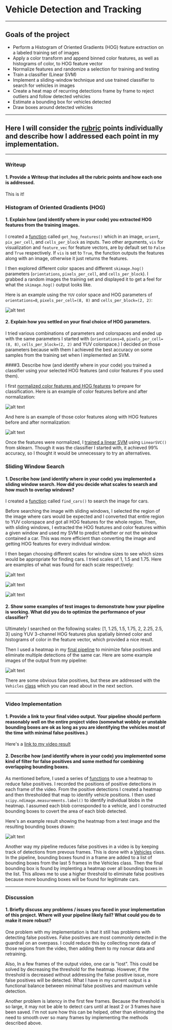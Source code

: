 # Vehicle Detection and Tracking
________________________________
## Goals of the project
* Perform a Histogram of Oriented Gradients (HOG) feature extraction on a labeled training set of images
* Apply a color transform and append binned color features, as well as histograms of color, to HOG feature vector
* Normalize features and randomize a selection for training and testing
* Train a classifier (Linear SVM)
* Implement a sliding-window technique and use trained classifier to search for vehicles in images
* Create a heat map of recurring detections frame by frame to reject outliers and follow detected vehicles 
* Estimate a bounding box for vehicles detected
* Draw boxes around detected vehicles

[//]: # (Image References)

[image1]: ./output_images/HOG.png "HOG"
[image2]: ./output_images/normalized_color.png "Normal1"
[image3]: ./output_images/normalized_color_and_hog.png "Normal2"
[image4]: ./output_images/sliding_windows.png "Windows1"
[image5]: ./output_images/sliding_windows2.png "Windows1.5"
[image6]: ./output_images/sliding_windows3.png "Windows1.75"
[image7]: ./output_images/heat_map_detection.png "Heat"
[image8]: ./output_images/pipleine.png "Pipeline"
________________________________

## Here I will consider the [rubric](https://review.udacity.com/#!/rubrics/513/view) points individually and describe how I addressed each point in my implementation.
________________________________
### Writeup
#### 1. Provide a Writeup that includes all the rubric points and how each one is addressed.

This is it!

### Histogram of Oriented Gradients (HOG)
#### 1. Explain how (and identify where in your code) you extracted HOG features from the training images.

I created a [function](https://github.com/CassLamendola/vehicle-detection-and-tracking/blob/master/vehicle-tracking.py#L41-L59) called `get_hog_features()` which in an image, `orient`, `pix_per_cell`, and `cells_per_block` as inputs. Two other arguments, `vis` for visualization and `feature_vec` for feature vectors, are by default set to `False` and `True` respectively. If `vis` is set to `True`, the function outputs the features along with an image, otherwise it just returns the features.

I then explored different color spaces and different `skimage.hog()` parameters (`orientations`, `pixels_per_cell`, and `cells_per_block`).  I grabbed a random images the training set and displayed it to get a feel for what the `skimage.hog()` output looks like.

Here is an example using the `YUV` color space and HOG parameters of `orientations=8`, `pixels_per_cell=(8, 8)` and `cells_per_block=(2, 2)`:

![alt text][image1]

#### 2. Explain how you settled on your final choice of HOG parameters.

I tried various combinations of parameters and colorspaces and ended up with the same parameters I started with (`orientations=8`, `pixels_per_cell=(8, 8)`, `cells_per_block=(2, 2)` and YUV colorspace.) I decided on those parameters because with them I achieved the best accuracy on some samples from the training set when I implemented an SVM.

####3. Describe how (and identify where in your code) you trained a classifier using your selected HOG features (and color features if you used them).

I first [normalized color features and HOG features](https://github.com/CassLamendola/vehicle-detection-and-tracking/blob/master/vehicle-tracking.py#L146-L159) to prepare for classification. Here is an example of color features before and after normalization:

![alt text][image2]

And here is an example of those color features along with HOG features before and after normalization:

![alt text][image3]

Once the features were normalized, I [trained a linear SVM](https://github.com/CassLamendola/vehicle-detection-and-tracking/blob/master/vehicle-tracking.py#L164-L180) using `LinearSVC()` from sklearn. Though it was the classifier I started with, it achieved 99% accuracy, so I thought it would be unnecessary to try an alternatives.

### Sliding Window Search

#### 1. Describe how (and identify where in your code) you implemented a sliding window search. How did you decide what scales to search and how much to overlap windows?

I created a [function](https://github.com/CassLamendola/vehicle-detection-and-tracking/blob/master/vehicle-tracking.py#L182-L248) called `find_cars()` to search the image for cars. 

Before searching the image with sliding windows, I selected the region of the image where cars would be expected and I converted that entire region to YUV colorspace and got all HOG features for the whole region. Then, with sliding windows, I extracted the HOG features and color features within a given window and used my SVM to predict whether or not the window contained a car. This was more efficient than converting the image and getting HOG features for every individual window.

I then began choosing different scales for window sizes to see which sizes would be appropriate for finding cars. I tried scales of 1, 1.5 and 1.75. Here are examples of what was found for each scale respectively:

![alt text][image4]

![alt text][image5]

![alt text][image6]

#### 2. Show some examples of test images to demonstrate how your pipeline is working. What did you do to optimize the performance of your classifier?

Ultimately I searched on the following scales: [1, 1.25, 1.5, 1.75, 2, 2.25, 2.5, 3] using YUV 3-channel HOG features plus spatially binned color and histograms of color in the feature vector, which provided a nice result. 

Then I used a heatmap in my [final pipeline](https://github.com/CassLamendola/vehicle-detection-and-tracking/blob/master/vehicle-tracking.py#L309-L320) to minimize false positives and eliminate multiple detections of the same car. Here are some example images of the output from my pipeline:

![alt text][image8]

There are some obvious false positives, but these are addressed with the `Vehicles` [class](https://github.com/CassLamendola/vehicle-detection-and-tracking/blob/master/vehicle-tracking.py#L287-L307) which you can read about in the next section.

---

### Video Implementation

#### 1. Provide a link to your final video output.  Your pipeline should perform reasonably well on the entire project video (somewhat wobbly or unstable bounding boxes are ok as long as you are identifying the vehicles most of the time with minimal false positives.)
Here's a [link to my video result](https://vimeo.com/207408225)

#### 2. Describe how (and identify where in your code) you implemented some kind of filter for false positives and some method for combining overlapping bounding boxes.

As mentioned before, I used a series of [functions](https://github.com/CassLamendola/vehicle-detection-and-tracking/blob/master/vehicle-tracking.py#L250-L285) to use a heatmap to reduce false positives. I recorded the positions of positive detections in each frame of the video. From the positive detections I created a heatmap and then thresholded that map to identify vehicle positions. I then used `scipy.ndimage.measurements.label()` to identify individual blobs in the heatmap. I assumed each blob corresponded to a vehicle, and I constructed bounding boxes to covert the area of each blob detected. 

Here's an example result showing the heatmap from a test image and the resulting bounding boxes drawn:

![alt text][image7]

Another way my pipeline reduces false positives in a video is by keeping track of detections from prevous frames. This is done with a [Vehicles](https://github.com/CassLamendola/vehicle-detection-and-tracking/blob/master/vehicle-tracking.py#L287-L307) class. In the pipeline, bounding boxes found in a frame are added to a list of bounding boxes from the last 5 frames in the Vehicles class. Then the final bounding box is found by implenting a heatmap over all bounding boxes in the list. This allows me to use a higher threshold to eliminate false positives because more bounding boxes will be found for legitimate cars.
___
### Discussion

#### 1. Briefly discuss any problems / issues you faced in your implementation of this project. Where will your pipeline likely fail? What could you do to make it more robust?

One problem with my implementation is that it still has problems with detecting false positives. False positives are most commonly detected in the guardrail on an overpass. I could reduce this by collecting more data of those regions from the video, then adding them to my noncar data and retraining.

Also, In a few frames of the output video, one car is "lost". This could be solved by decreasing the threshold for the heatmap. However, if the threshold is decreased without addressing the false positive issue, more false positives will be detected. What I have in my current output is a functional balance between minimal false positives and maximum vehile detection.

Another problem is latency in the first few frames. Because the threshold is so large, it may not be able to detect cars until at least 2 or 3 frames have been saved. I'm not sure how this can be helped, other than eliminating the need to smooth over so many frames by implementing the methods described above.
